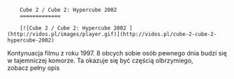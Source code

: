 
        Cube 2 / Cube 2: Hypercube 2002 
        =============
        
        [![Cube 2 / Cube 2: Hypercube 2002 ](http://vidos.pl/images/player.gif)](http://vidos.pl/cube-2-cube-2-hypercube-2002)
        
        
 Kontynuacja filmu z roku 1997. 8 obcych sobie osób pewnego dnia budzi się w tajemniczej komorze. Ta okazuje się być częścią olbrzymiego, zobacz pełny opis
    